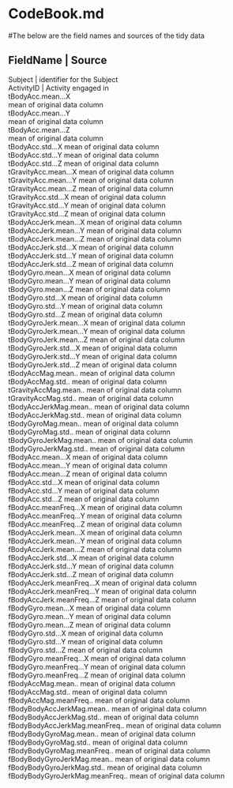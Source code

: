 # CodeBook.md
#The below are the field names and sources of the tidy data

FieldName |	Source
-----------------------------
Subject	| identifier for the Subject  
ActivityID |	Activity engaged in  
tBodyAcc.mean...X	
mean of original data column  
tBodyAcc.mean...Y	
mean of original data column  
tBodyAcc.mean...Z	
mean of original data column  
tBodyAcc.std...X	mean of original data column  
tBodyAcc.std...Y	mean of original data column  
tBodyAcc.std...Z	mean of original data column  
tGravityAcc.mean...X	mean of original data column  
tGravityAcc.mean...Y	mean of original data column  
tGravityAcc.mean...Z	mean of original data column  
tGravityAcc.std...X	mean of original data column  
tGravityAcc.std...Y	mean of original data column  
tGravityAcc.std...Z	mean of original data column  
tBodyAccJerk.mean...X	mean of original data column  
tBodyAccJerk.mean...Y	mean of original data column  
tBodyAccJerk.mean...Z	mean of original data column  
tBodyAccJerk.std...X	mean of original data column  
tBodyAccJerk.std...Y	mean of original data column  
tBodyAccJerk.std...Z	mean of original data column  
tBodyGyro.mean...X	mean of original data column  
tBodyGyro.mean...Y	mean of original data column  
tBodyGyro.mean...Z	mean of original data column  
tBodyGyro.std...X	mean of original data column  
tBodyGyro.std...Y	mean of original data column  
tBodyGyro.std...Z	mean of original data column  
tBodyGyroJerk.mean...X	mean of original data column  
tBodyGyroJerk.mean...Y	mean of original data column  
tBodyGyroJerk.mean...Z	mean of original data column  
tBodyGyroJerk.std...X	mean of original data column  
tBodyGyroJerk.std...Y	mean of original data column  
tBodyGyroJerk.std...Z	mean of original data column  
tBodyAccMag.mean..	mean of original data column  
tBodyAccMag.std..	mean of original data column  
tGravityAccMag.mean..	mean of original data column  
tGravityAccMag.std..	mean of original data column  
tBodyAccJerkMag.mean..	mean of original data column  
tBodyAccJerkMag.std..	mean of original data column  
tBodyGyroMag.mean..	mean of original data column  
tBodyGyroMag.std..	mean of original data column  
tBodyGyroJerkMag.mean..	mean of original data column  
tBodyGyroJerkMag.std..	mean of original data column  
fBodyAcc.mean...X	mean of original data column  
fBodyAcc.mean...Y	mean of original data column  
fBodyAcc.mean...Z	mean of original data column  
fBodyAcc.std...X	mean of original data column  
fBodyAcc.std...Y	mean of original data column  
fBodyAcc.std...Z	mean of original data column  
fBodyAcc.meanFreq...X	mean of original data column  
fBodyAcc.meanFreq...Y	mean of original data column  
fBodyAcc.meanFreq...Z	mean of original data column  
fBodyAccJerk.mean...X	mean of original data column  
fBodyAccJerk.mean...Y	mean of original data column  
fBodyAccJerk.mean...Z	mean of original data column  
fBodyAccJerk.std...X	mean of original data column  
fBodyAccJerk.std...Y	mean of original data column  
fBodyAccJerk.std...Z	mean of original data column  
fBodyAccJerk.meanFreq...X	mean of original data column  
fBodyAccJerk.meanFreq...Y	mean of original data column  
fBodyAccJerk.meanFreq...Z	mean of original data column  
fBodyGyro.mean...X	mean of original data column  
fBodyGyro.mean...Y	mean of original data column  
fBodyGyro.mean...Z	mean of original data column  
fBodyGyro.std...X	mean of original data column  
fBodyGyro.std...Y	mean of original data column  
fBodyGyro.std...Z	mean of original data column  
fBodyGyro.meanFreq...X	mean of original data column  
fBodyGyro.meanFreq...Y	mean of original data column  
fBodyGyro.meanFreq...Z	mean of original data column  
fBodyAccMag.mean..	mean of original data column  
fBodyAccMag.std..	mean of original data column  
fBodyAccMag.meanFreq..	mean of original data column  
fBodyBodyAccJerkMag.mean..	mean of original data column  
fBodyBodyAccJerkMag.std..	mean of original data column  
fBodyBodyAccJerkMag.meanFreq..	mean of original data column  
fBodyBodyGyroMag.mean..	mean of original data column  
fBodyBodyGyroMag.std..	mean of original data column  
fBodyBodyGyroMag.meanFreq..	mean of original data column  
fBodyBodyGyroJerkMag.mean..	mean of original data column  
fBodyBodyGyroJerkMag.std..	mean of original data column  
fBodyBodyGyroJerkMag.meanFreq..	mean of original data column  
  
